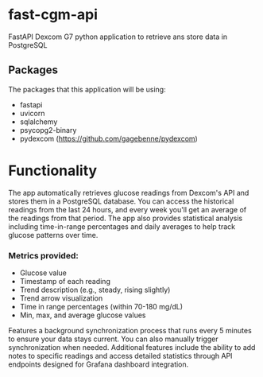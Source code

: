 # fast-cgm-api
FastAPI Dexcom G7 python application to retrieve ans store data in PostgreSQL


## Packages
The packages that this application will be using:
- fastapi
- uvicorn
- sqlalchemy
- psycopg2-binary
- pydexcom (https://github.com/gagebenne/pydexcom)


# Functionality 
The app automatically retrieves glucose readings from Dexcom's API and stores them in a PostgreSQL database. You can access the historical readings from the last 24 hours, and every week you'll get an average of the readings from that period. The app also provides statistical analysis including time-in-range percentages and daily averages to help track glucose patterns over time.

### Metrics provided:

- Glucose value 
- Timestamp of each reading
- Trend description (e.g., steady, rising slightly)
- Trend arrow visualization
- Time in range percentages (within 70-180 mg/dL)
- Min, max, and average glucose values

Features a background synchronization process that runs every 5 minutes to ensure your data stays current. You can also manually trigger synchronization when needed. Additional features include the ability to add notes to specific readings and access detailed statistics through API endpoints designed for Grafana dashboard integration.
